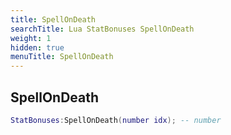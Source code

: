 ```yaml
---
title: SpellOnDeath
searchTitle: Lua StatBonuses SpellOnDeath
weight: 1
hidden: true
menuTitle: SpellOnDeath
---
```

## SpellOnDeath
```lua
StatBonuses:SpellOnDeath(number idx); -- number
```